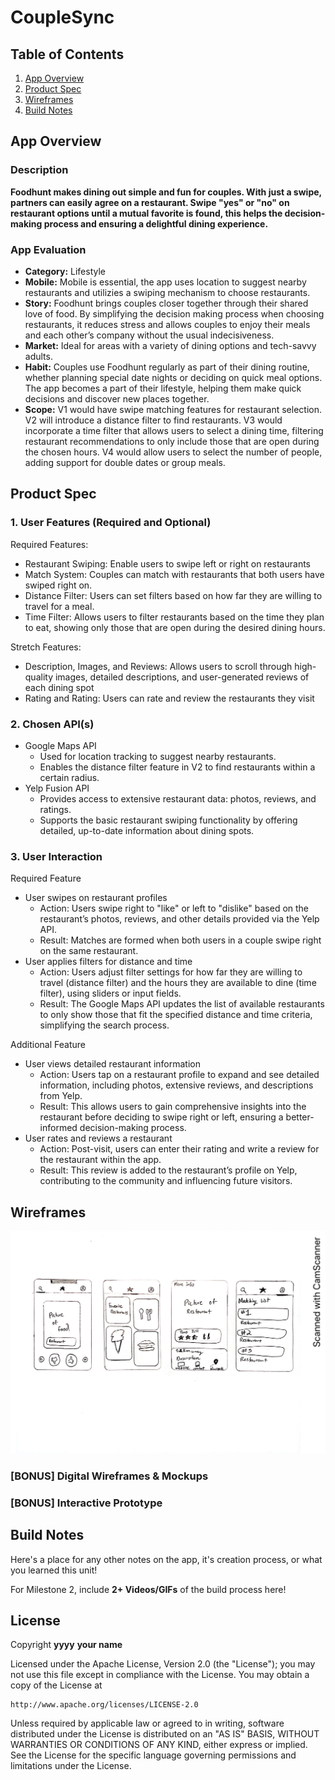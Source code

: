 # **CoupleSync**

## Table of Contents

1. [App Overview](#App-Overview)
1. [Product Spec](#Product-Spec)
1. [Wireframes](#Wireframes)
1. [Build Notes](#Build-Notes)

## App Overview

### Description 

**Foodhunt makes dining out simple and fun for couples. With just a swipe, partners can easily agree on a restaurant. Swipe "yes" or "no" on restaurant options until a mutual favorite is found, this helps the decision-making process and ensuring a delightful dining experience.**

### App Evaluation

<!-- Evaluation of your app across the following attributes -->

- **Category:** Lifestyle
- **Mobile:** Mobile is essential, the app uses location to suggest nearby restaurants and utilizies a swiping mechanism to choose restaurants. 
- **Story:** Foodhunt brings couples closer together through their shared love of food. By simplifying the decision making process when choosing restaurants, it reduces stress and allows couples to enjoy their meals and each other’s company without the usual indecisiveness.
- **Market:** Ideal for areas with a variety of dining options and tech-savvy adults.
- **Habit:** Couples use Foodhunt regularly as part of their dining routine, whether planning special date nights or deciding on quick meal options. The app becomes a part of their lifestyle, helping them make quick decisions and discover new places together.
- **Scope:** V1 would have swipe matching features for restaurant selection. V2 will introduce a distance filter to find restaurants. V3 would incorporate a time filter that allows users to select a dining time, filtering restaurant recommendations to only include those that are open during the chosen hours. V4 would allow users to select the number of people, adding support for double dates or group meals. 

## Product Spec

### 1. User Features (Required and Optional)

Required Features:

- Restaurant Swiping: Enable users to swipe left or right on restaurants 
- Match System: Couples can match with restaurants that both users have swiped right on.
- Distance Filter: Users can set filters based on how far they are willing to travel for a meal.
- Time Filter: Allows users to filter restaurants based on the time they plan to eat, showing only those that are open during the desired dining hours.

Stretch Features:

- Description, Images, and Reviews: Allows users to scroll through high-quality images, detailed descriptions, and user-generated reviews of each dining spot 
- Rating and Rating: Users can rate and review the restaurants they visit

### 2. Chosen API(s)

- Google Maps API
  - Used for location tracking to suggest nearby restaurants.
  - Enables the distance filter feature in V2 to find restaurants within a certain radius.
- Yelp Fusion API
    - Provides access to extensive restaurant data: photos, reviews, and ratings.
    - Supports the basic restaurant swiping functionality by offering detailed, up-to-date information about dining spots.

### 3. User Interaction

Required Feature

- User swipes on restaurant profiles
  - Action: Users swipe right to "like" or left to "dislike" based on the restaurant’s photos, reviews, and other details provided via the Yelp API.
  - Result: Matches are formed when both users in a couple swipe right on the same restaurant. 
- User applies filters for distance and time
  - Action: Users adjust filter settings for how far they are willing to travel (distance filter) and the hours they are available to dine (time filter), using sliders or input fields.
  - Result: The Google Maps API updates the list of available restaurants to only show those that fit the specified distance and time criteria, simplifying the search process.

Additional Feature

- User views detailed restaurant information
    - Action: Users tap on a restaurant profile to expand and see detailed information, including photos, extensive reviews, and descriptions from Yelp.
    - Result: This allows users to gain comprehensive insights into the restaurant before deciding to swipe right or left, ensuring a better-informed decision-making process.
- User rates and reviews a restaurant
    - Action: Post-visit, users can enter their rating and write a review for the restaurant within the app.
    - Result: This review is added to the restaurant’s profile on Yelp, contributing to the community and influencing future visitors.

## Wireframes

<!-- Add picture of your hand sketched wireframes in this section -->
![](wireframe-1.png)

### [BONUS] Digital Wireframes & Mockups

### [BONUS] Interactive Prototype

## Build Notes

Here's a place for any other notes on the app, it's creation 
process, or what you learned this unit!  

For Milestone 2, include **2+ Videos/GIFs** of the build process here!

## License

Copyright **yyyy** **your name**

Licensed under the Apache License, Version 2.0 (the "License");
you may not use this file except in compliance with the License.
You may obtain a copy of the License at

    http://www.apache.org/licenses/LICENSE-2.0

Unless required by applicable law or agreed to in writing, software
distributed under the License is distributed on an "AS IS" BASIS,
WITHOUT WARRANTIES OR CONDITIONS OF ANY KIND, either express or implied.
See the License for the specific language governing permissions and
limitations under the License.
